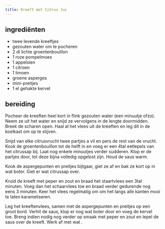 ```yaml
---
title: Kreeft met Citrus Jus
---
```


## ingrediënten

* twee levende kreeftjes
* gezouten water om te pocheren
* 2 dl lichte groentenbouillon
* 1 roze pompelmoes
* 1 appelsien
* 1 citroen
* 1 limoen
* groene asperges
* mini-preitjes
* 1 el gehakte kervel

##  bereiding 

Pocheer de kreeften heel kort in flink gezouten water (een minuutje ofzo). Neem ze uit het water en snijd ze vervolgens in de lengte doormidden. Breek de scharen open. Haal al het vlees uit de kreeften en leg dit in de koelkast om op te stijven.

Snijd van elke citrusvrucht twee partjes a vil en pers de rest van de vrucht. Kook de groentenbouillon tot de helft in en voeg er een 4tal eetlepels van het citrussap bij. Laat nog enkele minuutjes verder sudderen. Klop er de partjes door, tot deze bijna volledig opgelost zijn. Houd de saus warm.

Kook de aspergepunten en preitjes bijtgaar, giet ze af en bak ze kort op in wat boter. Giet er wat citrussap over.

Kruid de kreeft met peper en zout en braad het staartvlees een 3tal minuten. Voeg dan het schaarvlees toe en braad verder gedurende nog eens 3 minuten. Keer het vlees regelmatig om om het langs alle kanten mooi te laten karameliseren.

Leg het kreeftenvlees, samen met de aspergepunten en preitjes op een groot bord. Verhit de saus, klop er nog wat boter door en voeg de kervel toe. Breng indien nodig nog verder op smaak met peper en zout en lepel de saus over de kreeft. Werk af met wat .

